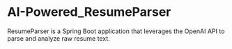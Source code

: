 # AI-Powered_ResumeParser
ResumeParser is a Spring Boot application that leverages the OpenAI API to parse and analyze raw resume text.
